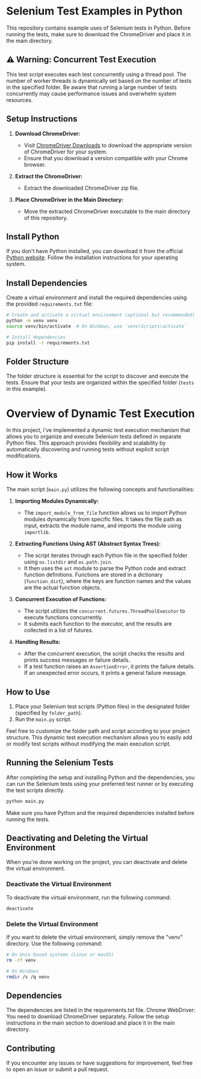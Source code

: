 # Selenium Test Examples in Python

This repository contains example uses of Selenium tests in Python. Before running the tests, make sure to download the ChromeDriver and place it in the main directory.

## ⚠️ Warning: Concurrent Test Execution

This test script executes each test concurrently using a thread pool. The number of worker threads is dynamically set based on the number of tests in the specified folder. Be aware that running a large number of tests concurrently may cause performance issues and overwhelm system resources.

## Setup Instructions

1. **Download ChromeDriver:**
   - Visit [ChromeDriver Downloads](https://chromedriver.chromium.org/downloads) to download the appropriate version of ChromeDriver for your system.
   - Ensure that you download a version compatible with your Chrome browser.

2. **Extract the ChromeDriver:**
   - Extract the downloaded ChromeDriver zip file.

3. **Place ChromeDriver in the Main Directory:**
   - Move the extracted ChromeDriver executable to the main directory of this repository.

## Install Python

If you don't have Python installed, you can download it from the official [Python website](https://www.python.org/downloads/). Follow the installation instructions for your operating system.

## Install Dependencies

Create a virtual environment and install the required dependencies using the provided `requirements.txt` file:

```bash
# Create and activate a virtual environment (optional but recommended)
python -m venv venv
source venv/bin/activate  # On Windows, use `venv\Scripts\activate`

# Install dependencies
pip install -r requirements.txt
```

## Folder Structure

The folder structure is essential for the script to discover and execute the tests. Ensure that your tests are organized within the specified folder (`tests` in this example).

# Overview of Dynamic Test Execution

In this project, i've implemented a dynamic test execution mechanism that allows you to organize and execute Selenium tests defined in separate Python files. This approach provides flexibility and scalability by automatically discovering and running tests without explicit script modifications.

## How it Works

The main script (`main.py`) utilizes the following concepts and functionalities:

1. **Importing Modules Dynamically:**
   - The `import_module_from_file` function allows us to import Python modules dynamically from specific files. It takes the file path as input, extracts the module name, and imports the module using `importlib`.

2. **Extracting Functions Using AST (Abstract Syntax Trees):**
   - The script iterates through each Python file in the specified folder using `os.listdir` and `os.path.join`.
   - It then uses the `ast` module to parse the Python code and extract function definitions. Functions are stored in a dictionary (`function_dict`), where the keys are function names and the values are the actual function objects.

3. **Concurrent Execution of Functions:**
   - The script utilizes the `concurrent.futures.ThreadPoolExecutor` to execute functions concurrently.
   - It submits each function to the executor, and the results are collected in a list of futures.

4. **Handling Results:**
   - After the concurrent execution, the script checks the results and prints success messages or failure details.
   - If a test function raises an `AssertionError`, it prints the failure details. If an unexpected error occurs, it prints a general failure message.

## How to Use

1. Place your Selenium test scripts (Python files) in the designated folder (specified by `folder_path`).
2. Run the `main.py` script.

Feel free to customize the folder path and script according to your project structure. This dynamic test execution mechanism allows you to easily add or modify test scripts without modifying the main execution script.

## **Running the Selenium Tests** 
After completing the setup and installing Python and the dependencies, you can run the Selenium tests using your preferred test runner or by executing the test scripts directly.
```bash
python main.py
```
Make sure you have Python and the required dependencies installed before running the tests.


## **Deactivating and Deleting the Virtual Environment**
When you're done working on the project, you can deactivate and delete the virtual environment.

### **Deactivate the Virtual Environment**
To deactivate the virtual environment, run the following command:

```bash
deactivate
```

### **Delete the Virtual Environment**
If you want to delete the virtual environment, simply remove the "venv" directory. Use the following command:

```bash
# On Unix-based systems (Linux or macOS)
rm -rf venv

# On Windows
rmdir /s /q venv
```

## **Dependencies**
The dependencies are listed in the requirements.txt file.
Chrome WebDriver: You need to download ChromeDriver separately. Follow the setup instructions in the main section to download and place it in the main directory.

## **Contributing**
If you encounter any issues or have suggestions for improvement, feel free to open an issue or submit a pull request.
